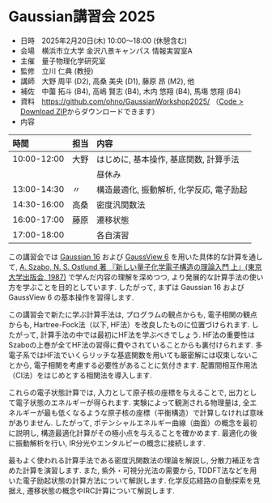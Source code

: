 # Gaussian講習会 2025

- 日時　2025年2月20日(木) 10:00～18:00 (休憩含む)
- 会場　横浜市立大学 金沢八景キャンパス 情報実習室A
- 主催　量子物理化学研究室
- 監修　立川 仁典 (教授)
- 講師　大野 周平 (D2), 高桑 美央 (D1), 藤原 昂 (M2), 他
- 補佐　中薗 拓斗 (B4), 高嶋 賢志 (B4), 木内 悠翔 (B4), 馬塲 悠翔 (B4)
- 資料　https://github.com/ohno/GaussianWorkshop2025/ （[Code > Download ZIP](https://codeload.github.com/ohno/GaussianWorkshop2025/zip/refs/heads/main)からダウンロードできます）
- 内容

| 時間        | 担当 | 内容 |
| :---------- | :------- | :--- |
| 10:00-12:00 | 大野 | はじめに, 基本操作, 基底関数, 計算手法 |
|             | 　　 | 昼休み |
| 13:00-14:30 | 〃　 | 構造最適化, 振動解析, 化学反応, 電子励起 |
| 14:30-16:00 | 高桑 | 密度汎関数法 |
| 16:00-17:00 | 藤原 | 遷移状態 |
| 17:00-18:00 | 　　 | 各自演習 |

この講習会では [Gaussian 16](https://gaussian.com/gaussian16/) および [GaussView 6](https://gaussian.com/gaussview6/) を用いた具体的な計算を通して, [A. Szabo, N. S. Ostlund 著 『新しい量子化学電子構造の理論入門 上』(東京大学出版会, 1987)](https://www.utp.or.jp/book/b302128.html) で学んだ内容の理解を深めつつ, より発展的な計算手法の使い方を学ぶことを目的としています. したがって, まずは Gaussian 16 および GaussView 6 の基本操作を習得します.

この講習会で新たに学ぶ計算手法は, プログラムの観点からも, 電子相関の観点からも, Hartree-Fock法（以下, HF法）を改良したものに位置づけられます. したがって, 計算手法の中では最初にHF法を学ぶべきでしょう. HF法の重要性はSzaboの上巻が全てHF法の習得に費やされていることからも裏付けられます. 多電子系ではHF法でいくらリッチな基底関数を用いても厳密解には収束しないことから, 電子相関を考慮する必要性があることに気付きます. 配置間相互作用法（CI法）をはじめとする相関法を導入します.

これらの電子状態計算では, 入力として原子核の座標を与えることで, 出力として電子状態のエネルギーが得られます. 実験によって観測される物理量は, 全エネルギーが最も低くなるような原子核の座標（平衡構造）で計算しなければ意味がありません. したがって, ポテンシャルエネルギー曲線（曲面）の概念を最初に説明し, 構造最適化計算がその極小点を与えることを確かめます. 最適化の後に振動解析を行い, IR分光やエンタルピーの概念に接続します.

最もよく使われる計算手法である密度汎関数法の理論を解説し, 分散力補正を含めた計算を演習します. また, 紫外・可視分光法の需要から, TDDFT法などを用いた電子励起状態の計算方法について解説します. 化学反応経路の自動探索を見据え, 遷移状態の概念やIRC計算について解説します.
